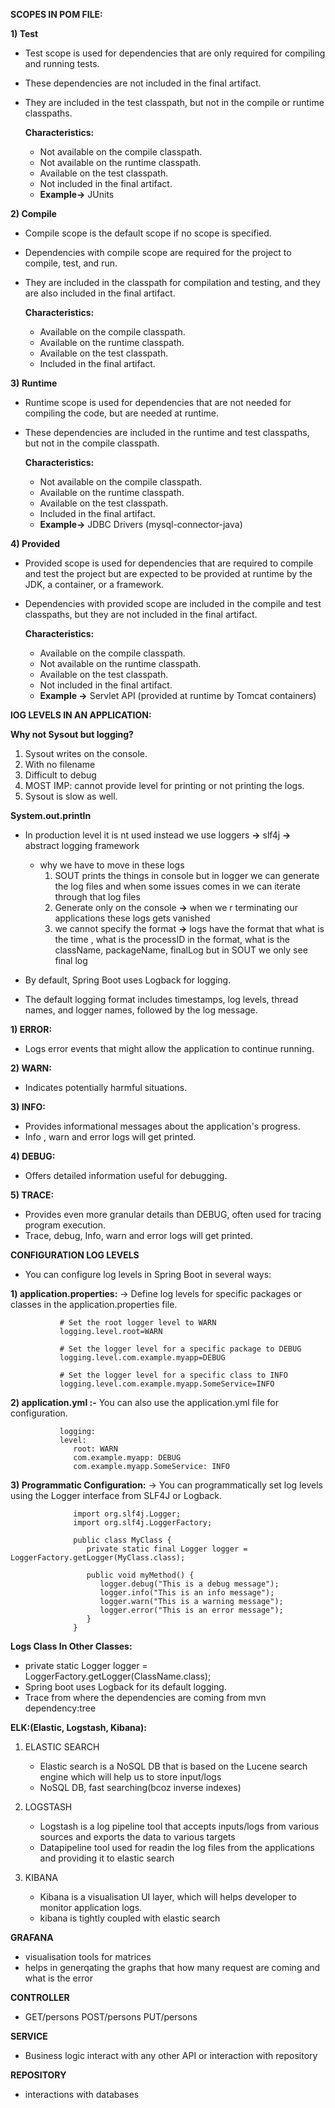**SCOPES IN POM FILE:**

**1) Test** 
 - Test scope is used for dependencies that are only required for compiling and running tests. 
 - These dependencies are not included in the final artifact. 
 - They are included in the test classpath, but not in the compile or runtime classpaths. 

    **Characteristics:** 
    - Not available on the compile classpath. 
    - Not available on the runtime classpath. 
    - Available on the test classpath. 
    - Not included in the final artifact. 
    - **Example->** JUnits

**2) Compile** 
  - Compile scope is the default scope if no scope is specified. 
  - Dependencies with compile scope are required for the project to compile, test, and run. 
  - They are included in the classpath for compilation and testing, and they are also included in the final artifact.

    **Characteristics:** 
    - Available on the compile classpath.
    - Available on the runtime classpath. 
    - Available on the test classpath. 
    - Included in the final artifact.

**3) Runtime**  
   - Runtime scope is used for dependencies that are not needed for compiling the code, but are needed at runtime. 
   - These dependencies are included in the runtime and test classpaths, but not in the compile classpath. 

     **Characteristics:** 
     - Not available on the compile classpath. 
     - Available on the runtime classpath. 
     - Available on the test classpath. 
     - Included in the final artifact.  
     - **Example->** JDBC Drivers (mysql-connector-java)

**4) Provided** 
   - Provided scope is used for dependencies that are required to compile and test the project but are 
      expected to be provided at runtime by the JDK, a container, or a framework. 
   - Dependencies with provided scope are included in the compile and test classpaths, but they are not 
      included in the final artifact. 

     **Characteristics:** 
       - Available on the compile classpath. 
       - Not available on the runtime classpath. 
       - Available on the test classpath. 
       - Not included in the final artifact.
        - **Example ->** Servlet API (provided at runtime by Tomcat containers)

**lOG LEVELS IN AN APPLICATION:**

**Why not Sysout but logging?**
 1) Sysout writes on the console.
 2) With no filename 
 3) Difficult to debug
 4) MOST IMP: cannot provide level for printing or not printing the logs.
 5) Sysout is slow as well.

**System.out.println**
 - In production level it is nt used instead we use loggers **->** slf4j  **->**  abstract logging framework
     - why we have to move in these logs
        1) SOUT prints the things in console but in logger we can generate the log files and when some issues 
            comes in we can iterate through that log files
        2) Generate only on the console **->** when we r terminating our applications these logs gets vanished
        3) we cannot specify the format **->**  logs have the format that what is the time , what is the 
            processID in the format, what is the className, packageName, finalLog but in SOUT we only see final log


 - By default, Spring Boot uses Logback for logging.
 - The default logging format includes timestamps, log levels, thread names, and logger names, followed by the log message.


  **1) ERROR:** 
   - Logs error events that might allow the application to continue running.

  **2) WARN:** 
  - Indicates potentially harmful situations.

  **3) INFO:** 
  - Provides informational messages about the application's progress.
  -  Info , warn and error logs will get printed.

  **4) DEBUG:** 
  - Offers detailed information useful for debugging.

  **5) TRACE:** 
  - Provides even more granular details than DEBUG, often used for tracing program execution.
  - Trace, debug, Info, warn and error logs will get printed.


**CONFIGURATION LOG LEVELS**
 - You can configure log levels in Spring Boot in several ways:

 **1) application.properties:** -> Define log levels for specific packages or classes in the application.properties file.

               # Set the root logger level to WARN
               logging.level.root=WARN

               # Set the logger level for a specific package to DEBUG
               logging.level.com.example.myapp=DEBUG

               # Set the logger level for a specific class to INFO
               logging.level.com.example.myapp.SomeService=INFO

**2) application.yml :-** You can also use the application.yml file for configuration.

               logging:
               level:
                  root: WARN
                  com.example.myapp: DEBUG
                  com.example.myapp.SomeService: INFO

**3) Programmatic Configuration:** -> You can programmatically set log levels using the Logger interface from SLF4J or Logback.

                  import org.slf4j.Logger;
                  import org.slf4j.LoggerFactory;

                  public class MyClass {
                     private static final Logger logger = LoggerFactory.getLogger(MyClass.class);
                     
                     public void myMethod() {
                        logger.debug("This is a debug message");
                        logger.info("This is an info message");
                        logger.warn("This is a warning message");
                        logger.error("This is an error message");
                     }
                  }


**Logs Class In Other Classes:**
 - private static Logger logger = LoggerFactory.getLogger(ClassName.class);
 - Spring boot uses Logback for its default logging.
 - Trace from where the dependencies are coming from
         mvn dependency:tree


**ELK:(Elastic, Logstash, Kibana):**

 1) ELASTIC SEARCH
    - Elastic search is a NoSQL DB that is based on the Lucene search engine which will help us to store 
        input/logs
    -  NoSQL DB, fast searching(bcoz inverse indexes)

 2) LOGSTASH
    - Logstash is a log pipeline tool that accepts inputs/logs from various sources and exports the data to 
        various targets
    - Datapipeline tool used for readin the log files from the applications and providing it to elastic search

 3) KIBANA
    - Kibana is a visualisation UI layer, which will helps developer to monitor application logs. 
    - kibana is tightly coupled with elastic search

  **GRAFANA**
   - visualisation tools for matrices
   - helps in generqating the graphs that how many request are coming and what is the error


**CONTROLLER**
 - GET/persons      POST/persons       PUT/persons

 **SERVICE**
 - Business logic interact with any other API or interaction with repository

 **REPOSITORY**
  - interactions with databases